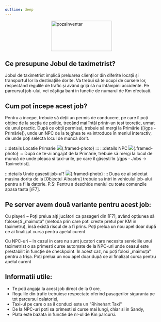 ```yaml
---
outline: deep
---
```


<img src="https://www.pngplay.com/wp-content/uploads/12/Taxi-Driver-Transparent-File.png" alt="pozaInventar" width="200" height="100" style="display: block; margin: 0px auto;" >

## Ce presupune Jobul de taximetrist?
Jobul de taximetrist implică preluarea clienților din diferite locații și transportul lor la destinațiile dorite. Va trebui să te ocupi de cursele lor, respectând regulile 
de trafic și având grijă să nu întâmpini accidente. Pe parcursul job-ului, vei câștiga bani in functie de numarul de Km efectuati.

## Cum pot începe acest job?
Pentru a începe, trebuie să deții un permis de conducere, pe care îl poți obține de la secția de poliție, trecând mai întâi printr-un test teoretic, urmat de unul practic. După ce obții permisul, trebuie să mergi la Primărie ([/gps - Primărie]), unde un NPC de la tejghea te va introduce în meniul interactiv, de unde poți selecta locul de muncă dorit.

:::details Locatie Primarie
![](https://i.imgur.com/qE5Pk08.png){.framed-photo}
:::
:::details NPC
![](https://i.imgur.com/y4fhbHp.png){.framed-photo}
:::
După ce te-ai angajat de la Primărie, trebuie să mergi la locul de muncă de unde pleaca si taxi-urile, pe care îl găsești în [/gps - Jobs -> Taximetrist].

:::details Unde gasesti job-ul?
![](https://i.imgur.com/UisdSqH.png){.framed-photo}
:::
Dupa ce ai selectat masina dorita de la [Objectul Albastru] trebuie sa intri in vehiculul job-ului pentru a fi la datorie. P.S: Pentru a deschide meniul cu toate comenzile apasa tasta [/F7]. 



## Pe server avem două variante pentru acest job:

Cu playeri – Poți prelua alți jucători ca pasageri din [F7], având opțiunea să folosești „maimuța” (metoda prin care poti creste pretul per KM in taximetru), însă există riscul de a fi prins. Poți prelua un nou apel doar după ce ai finalizat cursa pentru apelul curent

Cu NPC-uri – In cazul in care nu sunt jucatori care necesita serviciile unui taximetrist o sa primesti curse automate de la NPC-uri unde ceasul este prestabilit în funcție de checkpoint. În acest caz, nu poți folosi „maimuța” pentru a trișa. Poți prelua un nou apel doar după ce ai finalizat cursa pentru apelul curent

## Informatii utile:
- Te poti angaja la acest job direct de la 0 ore,
- Regulile din trafic trebuiesc respectate oferind pasagerilor siguranta pe tot parcursul calatoriei,
- Taxi-ul pe care o sa il conduci este un "Rhinehart Taxi"
- De la NPC-uri poti sa primesti si curse mai lungi, chiar si in Sandy,
- Plata este bazata in functie de nr-ul de Km parcursi.
